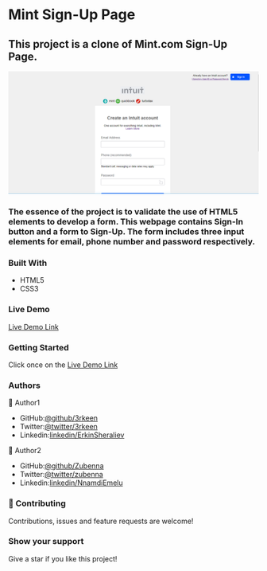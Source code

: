 # Mint Sign-Up Page
## This project is a clone of Mint.com Sign-Up Page.

![](images/project-image.PNG)

### The essence of the project is to validate the use of HTML5 elements to develop a form. This webpage contains Sign-In button and a form to Sign-Up. The form includes three input elements for email, phone number and password respectively.

### Built With
* HTML5
* CSS3

### Live Demo
[Live Demo Link](https://rawcdn.githack.com/3rkeen/mint-signup-page/440b96f1b88bbc9d2ffa4e5e70046a8e7b2ac6ce/index.html)

### Getting Started
Click once on the [Live Demo Link](https://rawcdn.githack.com/3rkeen/mint-signup-page/440b96f1b88bbc9d2ffa4e5e70046a8e7b2ac6ce/index.html) 

### Authors
👤 Author1

* GitHub:[@github/3rkeen](https://github.com/3rkeen)
* Twitter:[@twitter/3rkeen](https://twitter.com/3rkeen)
* Linkedin:[linkedin/ErkinSheraliev](https://www.linkedin.com/in/erkin-sheraliev-9122631a0/)

👤 Author2
* GitHub:[@github/Zubenna](https://github.com/Zubenna)
* Twitter:[@twitter/zubenna](https://twitter.com/zubenna)
* Linkedin:[linkedin/NnamdiEmelu](https://www.linkedin.com/in/nnamdi-emelu-08b14340/)

### 🤝 Contributing
Contributions, issues and feature requests are welcome!

### Show your support
Give a star if you like this project!
